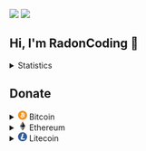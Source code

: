 <p align="left">
  <img src="https://komarev.com/ghpvc/?username=RadonCoding&label=Visitor count&color=292f33&style=for-the-badge"/>
  <img src="https://dcbadge.vercel.app/api/shield/705767051586830419"/>
</p>

<h2>Hi, I'm RadonCoding 👋</h2>

<details>
  <summary>Statistics</summary>
  
  <p align="center">
    <img src="https://github-readme-stats.vercel.app/api?username=RadonCoding&hide_border=true&show_icons=true&include_all_commits=true&show_icons=true&title_color=fff&icon_color=ffffff&text_color=ffffff&bg_color=00000000" />
    <img src="https://github-readme-stats.vercel.app/api/top-langs/?username=RadonCoding&hide_border=true&layout=compact&show_icons=true&title_color=fff&icon_color=ffffff&text_color=ffffff&bg_color=00000000" />
  </p>
</details>

## Donate

<details>
    <summary>
        <img src="https://github.com/schmich/crypto-address-visualizer/blob/master/assets/btc-logo.png" width="16" height="16"> Bitcoin
    </summary>
    <br>bc1qclp38ttjy3nad0r5ca2skkjtyrma7ssg2ctady
</details>

<details>
    <summary>
        <img src="https://github.com/schmich/crypto-address-visualizer/blob/master/assets/eth-logo.png" width="16" height="16"> Ethereum
    </summary>
    <br>0x1DC20DB2985b14cA483071c29dC0eDdCbF100019
</details>

<details>
    <summary>
        <img src="https://github.com/schmich/crypto-address-visualizer/blob/master/assets/ltc-logo.png" width="16" height="16"> Litecoin
    </summary>
    <br>LTtv4qaKDXUaqFjzzBFDLhYUiMTHQtV1Rc
</details>
